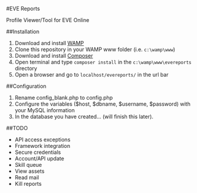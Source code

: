 #EVE Reports

Profile Viewer/Tool for EVE Online

##Installation

1. Download and install [WAMP](http://www.wampserver.com/en/)
2. Clone this repository in your WAMP www folder (i.e. `c:\wamp\www`)
3. Download and install [Composer](http://getcomposer.org/download/)
4. Open terminal and type `composer install` in the `c:\wamp\www\evereports` directory
5. Open a browser and go to `localhost/evereports/` in the url bar

##Configuration
1. Rename config_blank.php to config.php
2. Configure the variables ($host, $dbname, $username, $password) with your MySQL information
3. In the database you have created... (will finish this later).

##TODO

- API access exceptions
- Framework integration
- Secure credentials
- Account/API update
- Skill queue
- View assets
- Read mail
- Kill reports
